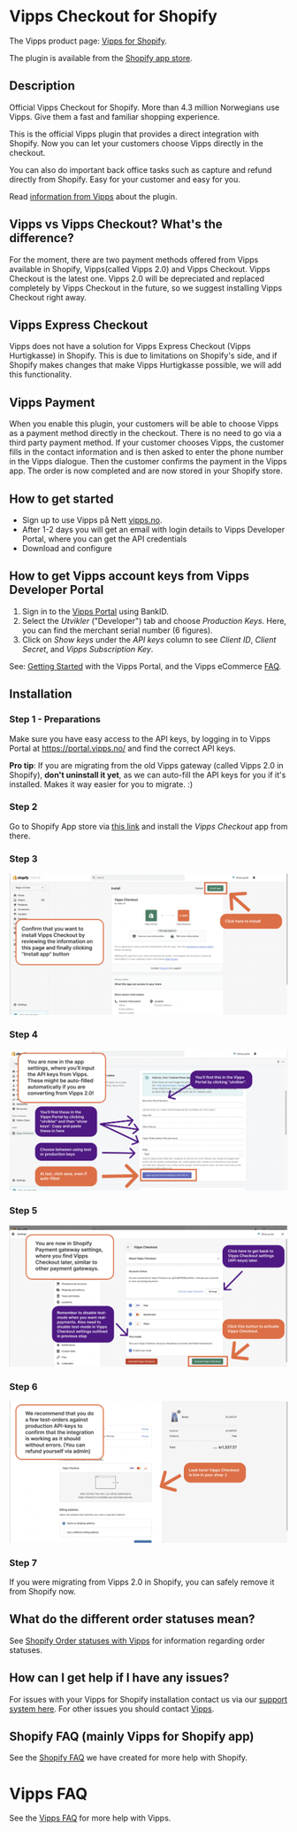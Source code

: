 <!-- START_METADATA
---
hide_table_of_contents: true
pagination_next: null
pagination_prev: null
---
END_METADATA -->

# Vipps Checkout for Shopify

The Vipps product page: [Vipps for Shopify](https://www.vipps.no/produkter-og-tjenester/bedrift/ta-betalt-paa-nett/ta-betalt-paa-nett/shopify/).

The plugin is available from the [Shopify app store](https://apps.shopify.com/vipps?locale=nb).

## Description

Official Vipps Checkout for Shopify. More than 4.3 million Norwegians use Vipps. Give them a fast and familiar shopping experience.

This is the official Vipps plugin that provides a direct integration with Shopify. Now you can let your customers choose Vipps directly in the checkout.

You can also do important back office tasks such as capture and refund directly from Shopify. Easy for your customer and easy for you.

Read [information from Vipps](https://www.vipps.no/produkter-og-tjenester/bedrift/ta-betalt-paa-nett/ta-betalt-paa-nett/shopify/) about the plugin.

## Vipps vs Vipps Checkout? What's the difference?

For the moment, there are two payment methods offered from Vipps available in Shopify, Vipps(called Vipps 2.0) and Vipps Checkout. Vipps Checkout is the latest one. Vipps 2.0 will be depreciated and replaced completely by Vipps Checkout in the future, so we suggest installing Vipps Checkout right away.

## Vipps Express Checkout

Vipps does not have a solution for Vipps Express Checkout (Vipps Hurtigkasse) in Shopify.
This is due to limitations on Shopify's side, and if Shopify makes changes that
make Vipps Hurtigkasse possible, we will add this functionality.

## Vipps Payment

When you enable this plugin, your customers will be able to choose Vipps as a payment method directly in the checkout. There is no need to go via a third party payment method. If your customer chooses Vipps, the customer fills in the contact information and is then asked to enter the phone number in the Vipps dialogue. Then the customer confirms the payment in the Vipps app. The order is now completed and are now stored in your Shopify store.

## How to get started

- Sign up to use Vipps på Nett [vipps.no](https://portal.vipps.no/login).
- After 1-2 days you will get an email with login details to Vipps Developer Portal, where you can get the API credentials
- Download and configure

## How to get Vipps account keys from Vipps Developer Portal

1. Sign in to the [Vipps Portal](https://portal.vipps.no/) using BankID.
2. Select the *Utvikler* ("Developer") tab and choose *Production Keys*. Here, you can find the merchant serial number (6 figures).
3. Click on *Show keys* under the *API keys* column to see *Client ID*, *Client Secret*, and *Vipps Subscription Key*.

See: [Getting Started](https://github.com/vippsas/vipps-developers/blob/master/vipps-developer-portal-getting-started.md) with the Vipps Portal, and the Vipps eCommerce [FAQ](https://github.com/vippsas/vipps-ecom-api/blob/master/vipps-ecom-api-faq.md).

## Installation

### Step 1 - Preparations

Make sure you have easy access to the API keys, by logging in to Vipps Portal at https://portal.vipps.no/ and find the correct API keys.

**Pro tip**: If you are migrating from the old Vipps gateway (called Vipps 2.0 in Shopify), **don't uninstall it yet**, as we can auto-fill the API keys for you if it's installed. Makes it way easier for you to migrate. :)

### Step 2

Go to Shopify App store via [this link](https://apps.shopify.com/vipps-checkout?locale=nb) and install the *Vipps Checkout* app from there.

### Step 3

![Step 3](https://github.com/vippsas/vipps-checkout-shopify/raw/main/vipps-checkout-step-2.png?raw=true "Step 3")

### Step 4
![Step 4](https://github.com/vippsas/vipps-checkout-shopify/raw/main/vipps-checkout-step-3.png?raw=true "Step 4")

### Step 5
![Step 5](https://github.com/vippsas/vipps-checkout-shopify/raw/main/vipps-checkout-step-4.png?raw=true "Step 5")

### Step 6
![Step 6](https://github.com/vippsas/vipps-checkout-shopify/raw/main/vipps-checkout-step-5.png?raw=true "Step 6")

### Step 7
If you were migrating from Vipps 2.0 in Shopify, you can safely remove it from Shopify now.


## What do the different order statuses mean?

See [Shopify Order statuses with Vipps](https://github.com/vippsas/vipps-shopify/blob/master/order-statuses.md) for information regarding order statuses.

## How can I get help if I have any issues?

For issues with your Vipps for Shopify installation contact us via our [support system here](https://vipps-shopify.atlassian.net/servicedesk/customer/portal/3). For other issues you should contact [Vipps](https://github.com/vippsas/vipps-developers/blob/master/contact.md).

## Shopify FAQ (mainly Vipps for Shopify app)

See the [Shopify FAQ](https://github.com/vippsas/vipps-shopify/blob/master/shopify-faq.md) we have created for more help with Shopify.

# Vipps FAQ

See the [Vipps FAQ](https://developer.vippsmobilepay.com/docs/vipps-developers/faqs/) for more help with Vipps.
